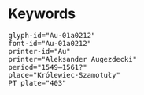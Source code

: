# Keywords
<pre>
glyph-id="Au-01a0212"
font-id="Au-01a0212"
printer-id="Au"
printer="Aleksander Augezdecki"
period="1549–1561?"
place="Królewiec-Szamotuły"
PT plate="403"
</pre>
